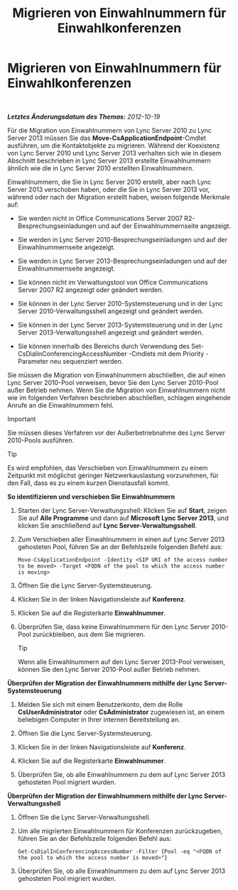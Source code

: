 ﻿---
title: Migrieren von Einwahlnummern für Einwahlkonferenzen
TOCTitle: Migrieren von Einwahlnummern für Einwahlkonferenzen
ms:assetid: e0dfaed2-64c7-45cb-aaa9-d6117a26625d
ms:mtpsurl: https://technet.microsoft.com/de-de/library/JJ721909(v=OCS.15)
ms:contentKeyID: 49890972
ms.date: 05/19/2016
mtps_version: v=OCS.15
ms.translationtype: HT
---

# Migrieren von Einwahlnummern für Einwahlkonferenzen

 

_**Letztes Änderungsdatum des Themas:** 2012-10-19_

Für die Migration von Einwahlnummern von Lync Server 2010 zu Lync Server 2013 müssen Sie das **Move-CsApplicationEndpoint**-Cmdlet ausführen, um die Kontaktobjekte zu migrieren. Während der Koexistenz von Lync Server 2010 und Lync Server 2013 verhalten sich wie in diesem Abschnitt beschrieben in Lync Server 2013 erstellte Einwahlnummern ähnlich wie die in Lync Server 2010 erstellten Einwahlnummern.

Einwahlnummern, die Sie in Lync Server 2010 erstellt, aber nach Lync Server 2013 verschoben haben, oder die Sie in Lync Server 2013 vor, während oder nach der Migration erstellt haben, weisen folgende Merkmale auf:

  - Sie werden nicht in Office Communications Server 2007 R2-Besprechungseinladungen und auf der Einwahlnummernseite angezeigt.

  - Sie werden in Lync Server 2010-Besprechungseinladungen und auf der Einwahlnummernseite angezeigt.

  - Sie werden in Lync Server 2013-Besprechungseinladungen und auf der Einwahlnummernseite angezeigt.

  - Sie können nicht im Verwaltungstool von Office Communications Server 2007 R2 angezeigt oder geändert werden.

  - Sie können in der Lync Server 2010-Systemsteuerung und in der Lync Server 2010-Verwaltungsshell angezeigt und geändert werden.

  - Sie können in der Lync Server 2013-Systemsteuerung und in der Lync Server 2013-Verwaltungsshell angezeigt und geändert werden.

  - Sie können innerhalb des Bereichs durch Verwendung des Set-CsDialinConferencingAccessNumber -Cmdlets mit dem Priority -Parameter neu sequenziert werden.

Sie müssen die Migration von Einwahlnummern abschließen, die auf einen Lync Server 2010-Pool verweisen, bevor Sie den Lync Server 2010-Pool außer Betrieb nehmen. Wenn Sie die Migration von Einwahlnummern nicht wie im folgenden Verfahren beschrieben abschließen, schlagen eingehende Anrufe an die Einwahlnummern fehl.


> [!IMPORTANT]
> Sie müssen dieses Verfahren vor der Außerbetriebnahme des Lync Server 2010-Pools ausführen.




> [!TIP]
> Es wird empfohlen, das Verschieben von Einwahlnummern zu einem Zeitpunkt mit möglichst geringer Netzwerkauslastung vorzunehmen, für den Fall, dass es zu einem kurzen Dienstausfall kommt.



**So identifizieren und verschieben Sie Einwahlnummern**

1.  Starten der Lync Server-Verwaltungsshell: Klicken Sie auf **Start**, zeigen Sie auf **Alle Programme** und dann auf **Microsoft Lync Server 2013**, und klicken Sie anschließend auf **Lync Server-Verwaltungsshell**.

2.  Zum Verschieben aller Einwahlnummern in einen auf Lync Server 2013 gehosteten Pool, führen Sie an der Befehlszeile folgenden Befehl aus:
    
        Move-CsApplicationEndpoint -Identity <SIP URI of the access number to be moved> -Target <FQDN of the pool to which the access number is moving>

3.  Öffnen Sie die Lync Server-Systemsteuerung.

4.  Klicken Sie in der linken Navigationsleiste auf **Konferenz**.

5.  Klicken Sie auf die Registerkarte **Einwahlnummer**.

6.  Überprüfen Sie, dass keine Einwahlnummern für den Lync Server 2010-Pool zurückbleiben, aus dem Sie migrieren.
    

    > [!TIP]
    > Wenn alle Einwahlnummern auf den Lync Server 2013-Pool verweisen, können Sie den Lync Server 2010-Pool außer Betrieb nehmen.



**Überprüfen der Migration der Einwahlnummern mithilfe der Lync Server-Systemsteuerung**

1.  Melden Sie sich mit einem Benutzerkonto, dem die Rolle **CsUserAdministrator** oder **CsAdministrator** zugewiesen ist, an einem beliebigen Computer in Ihrer internen Bereitstellung an.

2.  Öffnen Sie die Lync Server-Systemsteuerung.

3.  Klicken Sie in der linken Navigationsleiste auf **Konferenz**.

4.  Klicken Sie auf die Registerkarte **Einwahlnummer**.

5.  Überprüfen Sie, ob alle Einwahlnummern zu dem auf Lync Server 2013 gehosteten Pool migriert wurden.

**Überprüfen der Migration der Einwahlnummern mithilfe der Lync Server-Verwaltungsshell**

1.  Öffnen Sie die Lync Server-Verwaltungsshell.

2.  Um alle migrierten Einwahlnummern für Konferenzen zurückzugeben, führen Sie an der Befehlszeile folgenden Befehl aus:
    
        Get-CsDialInConferencingAccessNumber -Filter {Pool -eq "<FQDN of the pool to which the access number is moved>"}

3.  Überprüfen Sie, ob alle Einwahlnummern zu dem auf Lync Server 2013 gehosteten Pool migriert wurden.

